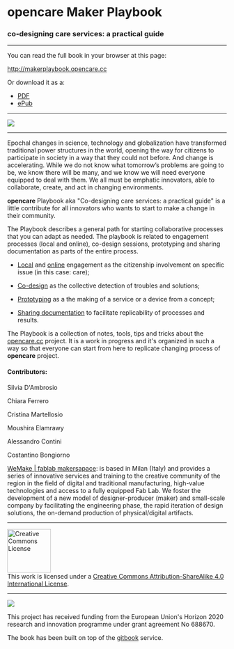 # opencare Maker Playbook
### co-designing care services: a practical guide 

---
You can read the full book in your browser at this page:

http://makerplaybook.opencare.cc


Or download it as a:
- [PDF](https://www.gitbook.com/download/pdf/book/wemakecc/opencareplaybook)
- [ePub](https://www.gitbook.com/download/epub/book/wemakecc/opencareplaybook)
---

![](/cover.jpg)

---
Epochal changes in science, technology and globalization have transformed traditional power structures in the world, opening the way for citizens to participate in society in a way that they could not before. And change is accelerating. While we do not know what tomorrow’s problems are going to be, we know there will be many, and we know we will need everyone equipped to deal with them.
We all must be emphatic innovators, able to collaborate, create, and act in changing environments.

**opencare** Playbook aka "Co-designing care services: a practical guide" is a little contribute for all innovators who wants to start to make a change in their community.

The Playbook describes a general path for starting collaborative processes that you can adapt as needed. The playbook is related to engagement processes (local and online), co-design sessions, prototyping and sharing documentation as parts of the entire process.

* [Local](../how_to_involve_a_local_community) and [online](../how_to_involve_an_online_community) engagement as the citizenship involvement on specific issue (in this case: care);

* [Co-design](../how_can_i_structure_a_co-design_session) as the collective detection of troubles and solutions;

* [Prototyping](../how_can_i_make_a_prototype) as a the making of a service or a device from a concept;

* [Sharing documentation](../how_can_i_share_a_project) to facilitate replicability of processes and results.

The Playbook is a collection of notes, tools, tips and tricks about the [opencare.cc](http://opencare.cc) project.
It is a work in progress and it's organized in such a way so that everyone can start from here to replicate changing process of **opencare** project.

#### Contributors:

Silvia D'Ambrosio

Chiara Ferrero

Cristina Martellosio

Moushira Elamrawy

Alessandro Contini

Costantino Bongiorno


[WeMake | fablab makersapace](http://wemake.cc):  is based in Milan (Italy) and provides a series of innovative services and training to the creative community of the region in the field of digital and traditional manufacturing, high-value technologies and access to a fully equipped Fab Lab. We foster the development of a new model of designer-producer (maker) and small-scale company by facilitating the engineering phase, the rapid iteration of design solutions, the on-demand production of physical/digital artifacts.

---
<a rel="license" href="http://creativecommons.org/licenses/by-sa/4.0/"><img alt="Creative Commons License" style="border-width:0" src="https://i.creativecommons.org/l/by-sa/4.0/88x31.png" width="100" /></a><br />This work is licensed under a <a rel="license" href="http://creativecommons.org/licenses/by-sa/4.0/">Creative Commons Attribution-ShareAlike 4.0 International License</a>.

---

![](OC-img_logo_ce-en-rvb-hr.jpg)

This project has received funding from the European Union's Horizon 2020 research and innovation programme under grant agreement No 688670.

The book has been built on top of the [gitbook](http://gitbook.com) service.
